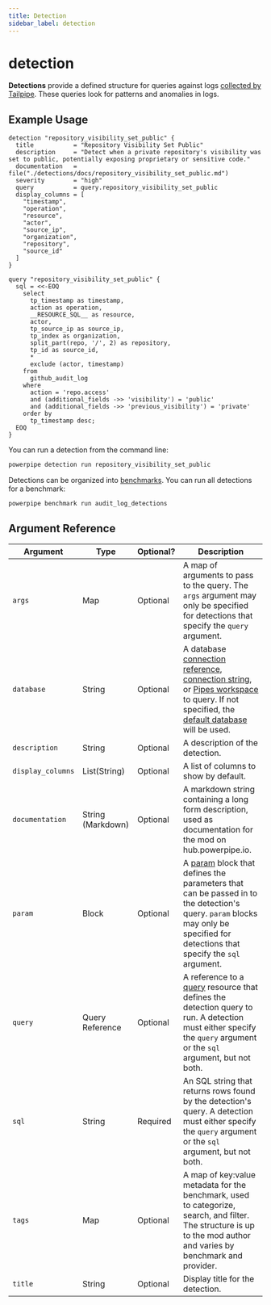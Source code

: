 ```yaml
---
title: Detection
sidebar_label: detection
---
```


# detection

**Detections** provide a defined structure for queries against logs [collected by Tailpipe](https://tailpipe.io/docs). These queries look for patterns and anomalies in logs.

## Example Usage

```hcl
detection "repository_visibility_set_public" {
  title           = "Repository Visibility Set Public"
  description     = "Detect when a private repository's visibility was set to public, potentially exposing proprietary or sensitive code."
  documentation   = file("./detections/docs/repository_visibility_set_public.md")
  severity        = "high"
  query           = query.repository_visibility_set_public
  display_columns = [
    "timestamp",
    "operation",
    "resource",
    "actor",
    "source_ip",
    "organization",
    "repository",
    "source_id"
  ]
}

query "repository_visibility_set_public" {
  sql = <<-EOQ
    select
      tp_timestamp as timestamp,
      action as operation,
      __RESOURCE_SQL__ as resource,
      actor,
      tp_source_ip as source_ip,
      tp_index as organization,
      split_part(repo, '/', 2) as repository,
      tp_id as source_id,
      *
      exclude (actor, timestamp)
    from
      github_audit_log
    where
      action = 'repo.access'
      and (additional_fields ->> 'visibility') = 'public'
      and (additional_fields ->> 'previous_visibility') = 'private'
    order by
      tp_timestamp desc;
  EOQ
}
```

You can run a detection from the command line:

```bash
powerpipe detection run repository_visibility_set_public
```

Detections can be organized into [benchmarks](https://powerpipe.io/docs/powerpipe-hcl/benchmark). You can run all detections for a benchmark:

```bash
powerpipe benchmark run audit_log_detections
```

## Argument Reference
| Argument | Type | Optional? | Description
|-|-|-|-
| `args` | Map | Optional| A map of arguments to pass to the query. The `args` argument may only be specified for detections that specify the `query` argument. 
| `database` | String |  Optional| A database [connection reference](/docs/reference/config-files/connection), [connection string](/docs/powerpipe-hcl/query#connection-strings), or [Pipes workspace](/docs/run/workspaces#implicit-workspaces) to query.  If not specified, the [default database](/docs/run#selecting-a-database ) will be used.
| `description` | String| Optional| A description of the detection.
| `display_columns` | List(String) | Optional | A list of columns to show by default.
| `documentation` | String (Markdown)| Optional | A markdown string containing a long form description, used as documentation for the mod on hub.powerpipe.io. 
| `param` | Block | Optional| A [param](/docs/powerpipe-hcl/query#param) block that defines the parameters that can be passed in to the detection's query.  `param` blocks may only be specified for detections that specify the `sql` argument. 
| `query` | Query Reference | Optional | A reference to a [query](/docs/powerpipe-hcl/query) resource that defines the detection query to run. A detection must either specify the `query` argument or the `sql` argument, but not both.
| `sql` | String | Required | An SQL string that returns rows found by the detection's query. A detection must either specify the `query` argument or the `sql` argument, but not both.
| `tags` | Map | Optional | A map of key:value metadata for the benchmark, used to categorize, search, and filter.  The structure is up to the mod author and varies by benchmark and provider. 
| `title` | String | Optional | Display title for the detection.
